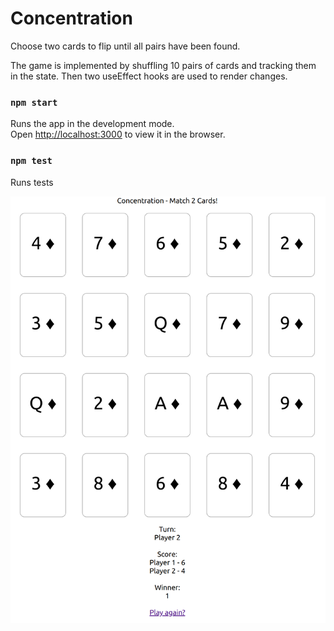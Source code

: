 # Concentration
Choose two cards to flip until all pairs have been found.

The game is implemented by shuffling 10 pairs of cards and tracking them in the state. Then two useEffect hooks are used to render changes.



### `npm start`

Runs the app in the development mode.\
Open [http://localhost:3000](http://localhost:3000) to view it in the browser.

### `npm test`

Runs tests

<img src="public/concentrate-react.png">